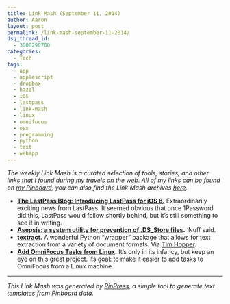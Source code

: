 ```yaml
---
title: Link Mash (September 11, 2014)
author: Aaron
layout: post
permalink: /link-mash-september-11-2014/
dsq_thread_id:
  - 3008290700
categories:
  - Tech
tags:
  - app
  - applescript
  - dropbox
  - hazel
  - ios
  - lastpass
  - link-mash
  - linux
  - omnifocus
  - osx
  - programming
  - python
  - text
  - webapp
---
```

*The weekly Link Mash is a curated selection of tools, stories, and other links that I found during my travels on the web. All of my links can be found on&nbsp;<a title="Bachya's Pinboard: Link Mash" href="https://pinboard.in/u:bachya/t:link-mash/" target="_blank">my Pinboard</a>; you can also find the Link Mash archives <a href="/tag/link-mash/" target="_blank">here</a>.*

  * **<a title="The LastPass Blog: Introducing LastPass for iOS 8." href="http://blog.lastpass.com/2014/09/introducing-lastpass-for-ios-8.html" target="_blank">The LastPass Blog: Introducing LastPass for iOS 8.</a>** Extraordinarily exciting news from LastPass. It seemed obvious that once 1Password did this, LastPass would follow shortly behind, but it&#8217;s still something to see it in writing.
  * **<a title="Asepsis: a system utility for prevention of .DS_Store files" href="http://asepsis.binaryage.com/" target="_blank">Asepsis: a system utility for prevention of .DS_Store files</a>.** &#8216;Nuff said.
  * **<a title="textract" href="http://textract.readthedocs.org/en/latest/" target="_blank">textract</a>.** A wonderful Python &#8220;wrapper&#8221; package that allows for text extraction from a variety of document formats. Via <a href="http://stiglerdiet.com/blog/2014/Sep/10/sundry-links-for-September-10-2014/" target="_blank">Tim Hopper</a>.
  * **<a title="Add OmniFocus Tasks from Linux" href="http://feedproxy.google.com/~r/n8henrie/~3/ZQV8GIYjiqY/" target="_blank">Add OmniFocus Tasks from Linux</a>.** It&#8217;s only in its infancy, but keep an eye on this great project. Its goal: to make it easier to add tasks to OmniFocus from a Linux machine.

* * *

*This Link Mash was generated by <a title="PinPress" href="https://github.com/bachya/pinpress" target="_blank">PinPress</a>, a simple tool to generate text templates from <a title="Pinboard" href="https://pinboard.in" target="_blank">Pinboard</a> data.*

